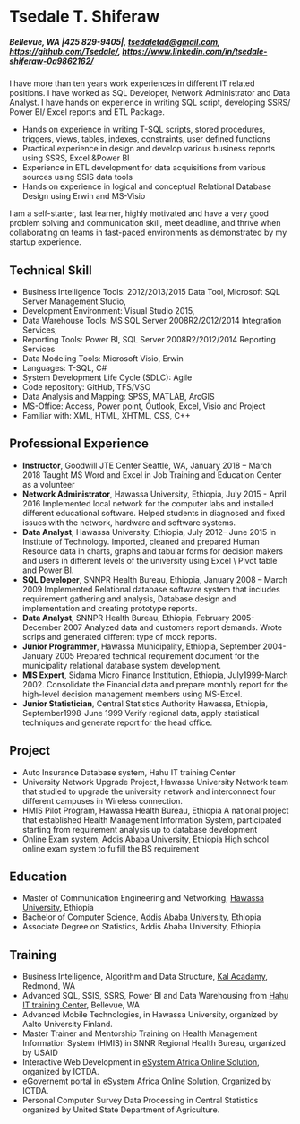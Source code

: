 # Tsedale T. Shiferaw

##### Bellevue, WA |425 829-9405|, tsedaletad@gmail.com, https://github.com/Tsedale/, https://www.linkedin.com/in/tsedale-shiferaw-0a9862162/


I have more than ten years work experiences in different IT related positions. I have worked as SQL Developer, Network Administrator and Data Analyst. I have hands on experience in writing SQL script, developing SSRS/ Power BI/ Excel reports and ETL Package.

- Hands on experience in writing T-SQL scripts, stored procedures, triggers, views, tables, indexes, constraints, user defined functions
- Practical experience in design and develop various business reports using SSRS, Excel &Power BI
- Experience in ETL development for data acquisitions from various sources using SSIS data tools
- Hands on experience in logical and conceptual Relational Database Design using Erwin and MS-Visio

I am a self-starter, fast learner, highly motivated and have a very good problem solving and communication skill, meet deadline, and thrive when collaborating on teams in fast-paced environments as demonstrated by my startup experience.

## Technical Skill
- Business Intelligence Tools: 2012/2013/2015 Data Tool, Microsoft SQL Server Management Studio,
- Development Environment: Visual Studio 2015,
- Data Warehouse Tools: MS SQL Server 2008R2/2012/2014 Integration Services,
- Reporting Tools: Power BI, SQL Server 2008R2/2012/2014 Reporting Services
- Data Modeling Tools: Microsoft Visio, Erwin
- Languages: T-SQL, C#
- System Development Life Cycle (SDLC): Agile
- Code repository: GitHub, TFS/VSO
- Data Analysis and Mapping: SPSS, MATLAB, ArcGIS
- MS-Office: Access, Power point, Outlook, Excel, Visio and Project
- Familiar with: XML, HTML, XHTML, CSS, C++

## Professional Experience
- **Instructor**, Goodwill JTE Center Seattle, WA, January 2018 – March 2018
Taught MS Word and Excel in Job Training and Education Center as a volunteer 
- **Network Administrator**, Hawassa University, Ethiopia, July 2015 - April 2016
Implemented local network for the computer labs and installed different educational software. Helped students in diagnosed and fixed issues with the network, hardware and software systems.
- **Data Analyst**, Hawassa University, Ethiopia, July 2012– June 2015 in Institute of Technology.
Imported, cleaned and prepared Human Resource data in charts, graphs and tabular forms for decision makers and users in different levels of the university using Excel \ Pivot table and Power BI.
- **SQL Developer**, SNNPR Health Bureau, Ethiopia, January 2008 – March 2009
Implemented Relational database software system that includes requirement gathering and analysis, Database design and implementation and creating prototype reports.
- **Data Analyst**, SNNPR Health Bureau, Ethiopia, February 2005-December 2007
Analyzed data and customers report demands. Wrote scrips and generated different type of mock reports.
- **Junior Programmer**, Hawassa Municipality, Ethiopia, September 2004-January 2005
Prepared technical requirement document for the municipality relational database system development.
- **MIS Expert**, Sidama Micro Finance Institution, Ethiopia, July1999-March 2002.
Consolidate the Financial data and prepare monthly report for the high-level decision management members using MS-Excel.
- **Junior Statistician**, Central Statistics Authority Hawassa, Ethiopia, September1998-June 1999
Verify regional data, apply statistical techniques and generate report for the head office.

## Project
- Auto Insurance Database system, Hahu IT training Center
- University Network Upgrade Project, Hawassa University
Network team that studied to upgrade the university network and interconnect four different campuses in Wireless connection.
- HMIS Pilot Program, Hawassa Health Bureau, Ethiopia
A national project that established Health Management Information System, participated starting from requirement analysis up to database development
- Online Exam system, Addis Ababa University, Ethiopia
High school online exam system to fulfill the BS requirement

## Education 
- Master of Communication Engineering and Networking, [Hawassa University](http://www.hu.edu.et/), Ethiopia
- Bachelor of Computer Science, [Addis Ababa University](http://www.aau.edu.et/), Ethiopia
- Associate Degree on Statistics, Addis Ababa University, Ethiopia

## Training 
- Business Intelligence, Algorithm and Data Structure, [Kal Acadamy](http://www.kalacademy.org/), Redmond, WA
- Advanced SQL, SSIS, SSRS, Power BI and Data Warehousing from [Hahu IT training Center](https://www.hahuit.com/), Bellevue, WA
- Advanced Mobile Technologies, in Hawassa University, organized by Aalto University Finland.
- Master Trainer and Mentorship Training on Health Management Information System (HMIS) in SNNR Regional Health Bureau, organized by USAID
- Interactive Web Development in [eSystem Africa Online Solution](http://www.esystemsafrica.com/), organized by ICTDA.
- eGovernemt portal in eSystem Africa Online Solution, Organized by ICTDA.
- Personal Computer Survey Data Processing in Central Statistics organized by United State Department of Agriculture.

  
